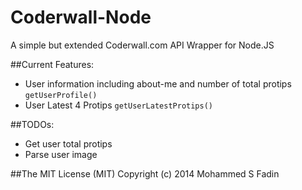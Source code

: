 Coderwall-Node
==========

 A simple but extended Coderwall.com API Wrapper for Node.JS

##Current Features:
 - User information including about-me and number of total protips `getUserProfile()`
 - User Latest 4 Protips `getUserLatestProtips()`

##TODOs:
 - Get user total protips
 - Parse user image


##The MIT License (MIT)
Copyright (c) 2014 Mohammed S Fadin

